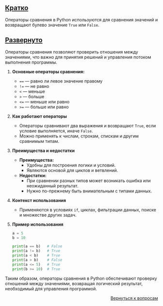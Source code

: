 ## <u>Кратко</u>

Операторы сравнения в Python используются для сравнения значений и возвращают булево значение `True` или `False`.

## <u>Развернуто</u>

Операторы сравнения позволяют проверить отношения между значениями, что важно для принятия решений и управления потоком
выполнения программы.

1. **Основные операторы сравнения:**
    - `==` — равно ли левое значение правому
    - `!=` — не равно
    - `<` — меньше
    - `>` — больше
    - `<=` — меньше или равно
    - `>=` — больше или равно

2. **Как работают операторы**
    - Операторы сравнивают два выражения и возвращают `True`, если условие выполняется, иначе `False`.
    - Можно применять к числам, строкам, спискам и другим сравнимым типам.

3. **Преимущества и недостатки**
    - **Преимущества:**
        - Удобны для построения логики и условий.
        - Являются основой для циклов и ветвлений.
    - **Недостатки:**
        - При сравнении разных типов может возникать ошибка или неожиданный результат.
        - Нужно по-прежнему быть внимательным с типами данных.

4. **Контекст использования**
    - Применяются в условиях `if`, циклах, фильтрации данных, поиске и множестве других задач.

5. **Пример использования**
    ```python
    a = 5
    b = 10

    print(a == b)   # False
    print(a != b)   # True
    print(a < b)    # True
    print(a > b)    # False
    print(a <= 5)   # True
    print(b >= 10)  # True
    ```

Таким образом, операторы сравнения в Python обеспечивают проверку отношений между значениями, возвращая логический
результат, необходимый для управления программой.

<div align="right">

[Вернуться к вопросам](../Вопросы.md)

</div>
